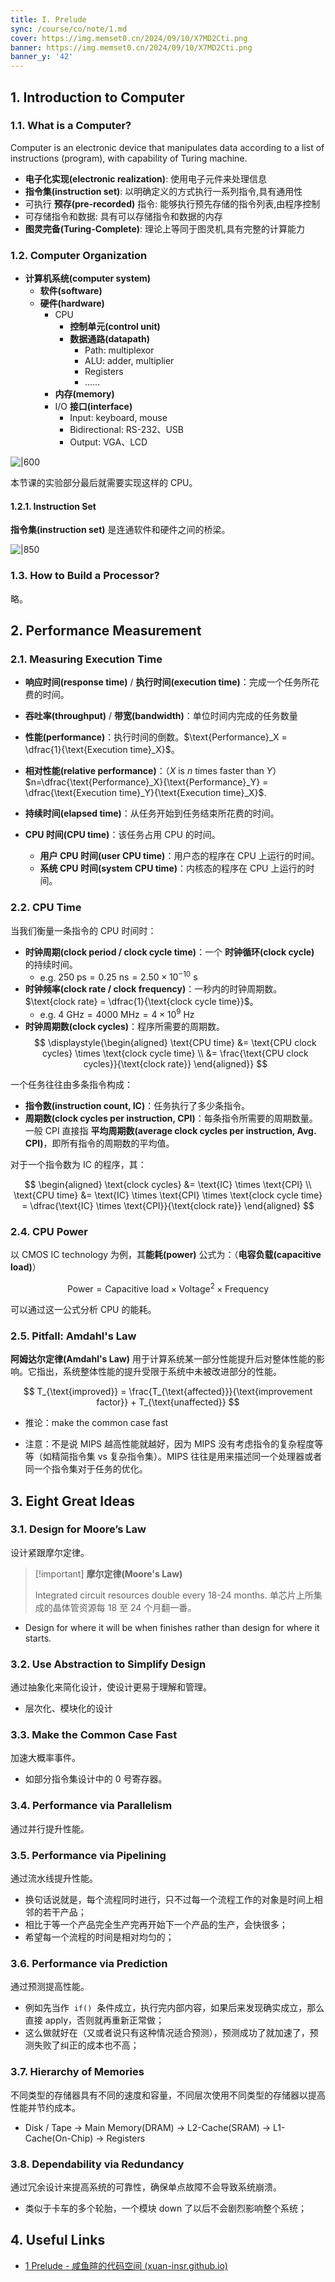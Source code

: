 ```yaml
---
title: I. Prelude
sync: /course/co/note/1.md
cover: https://img.memset0.cn/2024/09/10/X7MD2Cti.png
banner: https://img.memset0.cn/2024/09/10/X7MD2Cti.png
banner_y: '42'
---
```


## 1. Introduction to Computer

### 1.1. What is a Computer?

Computer is an electronic device that manipulates data according to a list of instructions (program), with capability of Turing machine.

- **电子化实现(electronic realization)**: 使用电子元件来处理信息
- **指令集(instruction set)**: 以明确定义的方式执行一系列指令,具有通用性
- 可执行 **预存(pre-recorded)** 指令: 能够执行预先存储的指令列表,由程序控制
- 可存储指令和数据: 具有可以存储指令和数据的内存
- **图灵完备(Turing-Complete)**: 理论上等同于图灵机,具有完整的计算能力

### 1.2. Computer Organization

- **计算机系统(computer system)**
  - **软件(software)**
  - **硬件(hardware)**
    - CPU
      - **控制单元(control unit)**
      - **数据通路(datapath)**
        - Path: multiplexor
        - ALU: adder, multiplier
        - Registers
        - ......
    - **内存(memory)**
    - I/O **接口(interface)**
      - Input: keyboard, mouse
      - Bidirectional: RS-232、USB
      - Output: VGA、LCD

![|600](https://img.memset0.cn/2024/10/12/W4yzeDdV.png)

本节课的实验部分最后就需要实现这样的 CPU。

#### 1.2.1. Instruction Set

**指令集(instruction set)** 是连通软件和硬件之间的桥梁。

![|850](https://img.memset0.cn/2024/10/12/XwDLgWQh.png)

### 1.3. How to Build a Processor?

略。

## 2. Performance Measurement

### 2.1. Measuring Execution Time

- **响应时间(response time)** / **执行时间(execution time)**：完成一个任务所花费的时间。
- **吞吐率(throughput)** / **带宽(bandwidth)**：单位时间内完成的任务数量
- **性能(performance)**：执行时间的倒数。$\text{Performance}_X = \dfrac{1}{\text{Execution time}_X}$。
- **相对性能(relative performance)**：（$X$ is $n$ times faster than $Y$）$n=\dfrac{\text{Performance}_X}{\text{Performance}_Y} = \dfrac{\text{Execution time}_Y}{\text{Execution time}_X}$.

- **持续时间(elapsed time)**：从任务开始到任务结束所花费的时间。
- **CPU 时间(CPU time)**：该任务占用 CPU 的时间。
  - **用户 CPU 时间(user CPU time)**：用户态的程序在 CPU 上运行的时间。
  - **系统 CPU 时间(system CPU time)**：内核态的程序在 CPU 上运行的时间。

### 2.2. CPU Time

当我们衡量一条指令的 CPU 时间时：

- **时钟周期(clock period / clock cycle time)**：一个 **时钟循环(clock cycle)** 的持续时间。
  - e.g. $250 \text{ ps} = 0.25 \text{ ns} = 2.50 \times 10^{-10} \text{ s}$
- **时钟频率(clock rate / clock frequency)**：一秒内的时钟周期数。$\text{clock rate} = \dfrac{1}{\text{clock cycle time}}$。
  - e.g. $4 \text{ GHz} = 4000 \text{ MHz} = 4 \times 10^9 \text{ Hz}$
- **时钟周期数(clock cycles)**：程序所需要的周期数。
  $$
  \displaystyle{\begin{aligned}
    \text{CPU time} &= \text{CPU clock cycles} \times \text{clock cycle time} \\
    &= \frac{\text{CPU clock cycles}}{\text{clock rate}}
  \end{aligned}}
  $$

一个任务往往由多条指令构成：

- **指令数(instruction count, IC)**：任务执行了多少条指令。
- **周期数(clock cycles per instruction, CPI)**：每条指令所需要的周期数量。一般 CPI 直接指 **平均周期数(average clock cycles per instruction, Avg. CPI)**，即所有指令的周期数的平均值。

对于一个指令数为 $\text{IC}$ 的程序，其：

$$
\begin{aligned}
    \text{clock cycles} &= \text{IC} \times \text{CPI} \\
    \text{CPU time} &= \text{IC} \times \text{CPI} \times \text{clock cycle time} = \dfrac{\text{IC} \times \text{CPI}}{\text{clock rate}}
\end{aligned}
$$

### 2.4. CPU Power

以 CMOS IC technology 为例，其**能耗(power)** 公式为：（**电容负载(capacitive load)**）

$$
\text{Power} = \text{Capacitive load} \times \text{Voltage}^2 \times \text{Frequency}
$$

可以通过这一公式分析 CPU 的能耗。

### 2.5. Pitfall: Amdahl's Law

**阿姆达尔定律(Amdahl's Law)** 用于计算系统某一部分性能提升后对整体性能的影响。它指出，系统整体性能的提升受限于系统中未被改进部分的性能。

$$
T_{\text{improved}} = \frac{T_{\text{affected}}}{\text{improvement factor}} + T_{\text{unaffected}}
$$

- 推论：make the common case fast

- 注意：不是说 MIPS 越高性能就越好，因为 MIPS 没有考虑指令的复杂程度等等（如精简指令集 vs 复杂指令集）。MIPS 往往是用来描述同一个处理器或者同一个指令集对于任务的优化。

## 3. Eight Great Ideas

<!-- https://classroom.zju.edu.cn/livingroom?course_id=58541&sub_id=1124359&tenant_code=112&time=004652-->

### 3.1. Design for Moore’s Law

设计紧跟摩尔定律。

> [!important] **摩尔定律(Moore's Law)**
>
> Integrated circuit resources double every 18-24 months. 单芯片上所集成的晶体管资源每 18 至 24 个月翻一番。

- Design for where it will be when finishes rather than design for where it starts.

### 3.2. Use Abstraction to Simplify Design

通过抽象化来简化设计，使设计更易于理解和管理。

- 层次化、模块化的设计

### 3.3. Make the Common Case Fast

加速大概率事件。

- 如部分指令集设计中的 0 号寄存器。

### 3.4. Performance via Parallelism

通过并行提升性能。

### 3.5. Performance via Pipelining

通过流水线提升性能。

- 换句话说就是，每个流程同时进行，只不过每一个流程工作的对象是时间上相邻的若干产品；
- 相比于等一个产品完全生产完再开始下一个产品的生产，会快很多；
- 希望每一个流程的时间是相对均匀的；

### 3.6. Performance via Prediction

通过预测提高性能。

- 例如先当作  `if()`  条件成立，执行完内部内容，如果后来发现确实成立，那么直接 apply，否则就再重新正常做；
- 这么做就好在（又或者说只有这种情况适合预测），预测成功了就加速了，预测失败了纠正的成本也不高；

### 3.7. Hierarchy of Memories

不同类型的存储器具有不同的速度和容量，不同层次使用不同类型的存储器以提高性能并节约成本。

- Disk / Tape -> Main Memory(DRAM) -> L2-Cache(SRAM) -> L1-Cache(On-Chip) -> Registers

### 3.8. Dependability via Redundancy

通过冗余设计来提高系统的可靠性，确保单点故障不会导致系统崩溃。

- 类似于卡车的多个轮胎，一个模块 down 了以后不会剧烈影响整个系统；

## 4. Useful Links

- [1 Prelude - 咸鱼暄的代码空间 (xuan-insr.github.io)](https://xuan-insr.github.io/computer_organization/1_prelude/)
